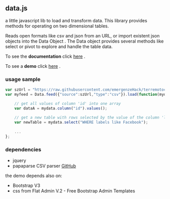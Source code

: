 ## data.js

a little javascript lib to load and transform data.
This library provides methods for operating on two dimensional tables.

Reads open formats like csv and json from an URL, or import existent json objects into the Data Object .
The Data object provides several methods like select or pivot to explore and handle the table data.

To see the **documentation** click [here](https://gjrichter.github.io/data.js/docs/index.html) .

To see a **demo** click [here](https://gjrichter.github.io/data.js/demo/html/) .

### usage sample

```javascript
var szUrl = "https://raw.githubusercontent.com/emergenzeHack/terremotocentro/master/data/issues.csv";
var myfeed = Data.feed({"source":szUrl,"type":"csv"}).load(function(mydata){

    // get all values of column 'id' into one array
    var dataA = mydata.column("id").values(); 
    
    // get a new table with rows selected by the value of the column 'labels'
    var newTable = mydata.select("WHERE labels like Facebook"); 
    
    ...   
};
```

### dependencies

- jquery
- papaparse CSV parser [GitHub](https://github.com/mholt/PapaParse)

the demo depends also on:

- Bootstrap V3
- css from Flat Admin V.2 - Free Bootstrap Admin Templates


